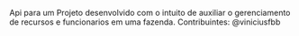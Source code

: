 Api para um Projeto desenvolvido com o intuito de auxiliar o gerenciamento de recursos e funcionarios em uma fazenda. 
Contribuintes: @viniciusfbb
